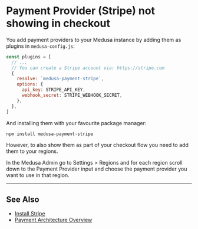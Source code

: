 # Payment Provider (Stripe) not showing in checkout

You add payment providers to your Medusa instance by adding them as plugins in `medusa-config.js`:

```js title=medusa-config.js
const plugins = [
  // ...
  // You can create a Stripe account via: https://stripe.com
  {
    resolve: `medusa-payment-stripe`,
    options: {
      api_key: STRIPE_API_KEY,
      webhook_secret: STRIPE_WEBHOOK_SECRET,
    },
  },
]
```

And installing them with your favourite package manager:

```bash npm2yarn
npm install medusa-payment-stripe
```

However, to also show them as part of your checkout flow you need to add them to your regions.

In the Medusa Admin go to Settings > Regions and for each region scroll down to the Payment Provider input and choose the payment provider you want to use in that region.

---

## See Also

- [Install Stripe](../add-plugins/stripe.md)
- [Payment Architecture Overview](../advanced/backend/payment/overview.md)
